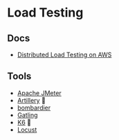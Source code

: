 # Load Testing

## Docs

- [Distributed Load Testing on AWS](https://aws.amazon.com/solutions/implementations/distributed-load-testing-on-aws/)

## Tools

- [Apache JMeter](/apache/jmeter.md)
- [Artillery](/artillery.md) 🌟
- [bombardier](/bombardier.md)
- [Gatling](/gatling.md)
- [K6](/k6.md) 🌟
- [Locust](/locust.md)

<!--
Loadmill
-->
